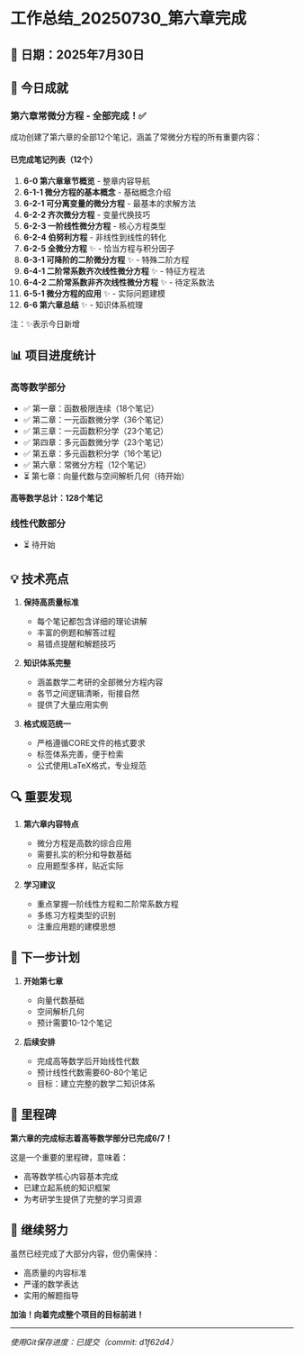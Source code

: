 # 工作总结_20250730_第六章完成

## 📅 日期：2025年7月30日

## 🎯 今日成就

### 第六章常微分方程 - 全部完成！✅

成功创建了第六章的全部12个笔记，涵盖了常微分方程的所有重要内容：

#### 已完成笔记列表（12个）
1. **6-0 第六章章节概览** - 整章内容导航
2. **6-1-1 微分方程的基本概念** - 基础概念介绍
3. **6-2-1 可分离变量的微分方程** - 最基本的求解方法
4. **6-2-2 齐次微分方程** - 变量代换技巧
5. **6-2-3 一阶线性微分方程** - 核心方程类型
6. **6-2-4 伯努利方程** - 非线性到线性的转化
7. **6-2-5 全微分方程** ✨ - 恰当方程与积分因子
8. **6-3-1 可降阶的二阶微分方程** ✨ - 特殊二阶方程
9. **6-4-1 二阶常系数齐次线性微分方程** ✨ - 特征方程法
10. **6-4-2 二阶常系数非齐次线性微分方程** ✨ - 待定系数法
11. **6-5-1 微分方程的应用** ✨ - 实际问题建模
12. **6-6 第六章总结** ✨ - 知识体系梳理

注：✨表示今日新增

## 📊 项目进度统计

### 高等数学部分
- ✅ 第一章：函数极限连续（18个笔记）
- ✅ 第二章：一元函数微分学（36个笔记）
- ✅ 第三章：一元函数积分学（23个笔记）
- ✅ 第四章：多元函数微分学（23个笔记）
- ✅ 第五章：多元函数积分学（16个笔记）
- ✅ 第六章：常微分方程（12个笔记）
- ⏳ 第七章：向量代数与空间解析几何（待开始）

**高等数学总计：128个笔记**

### 线性代数部分
- ⏳ 待开始

## 💡 技术亮点

1. **保持高质量标准**
   - 每个笔记都包含详细的理论讲解
   - 丰富的例题和解答过程
   - 易错点提醒和解题技巧

2. **知识体系完整**
   - 涵盖数学二考研的全部微分方程内容
   - 各节之间逻辑清晰，衔接自然
   - 提供了大量应用实例

3. **格式规范统一**
   - 严格遵循CORE文件的格式要求
   - 标签体系完善，便于检索
   - 公式使用LaTeX格式，专业规范

## 🔍 重要发现

1. **第六章内容特点**
   - 微分方程是高数的综合应用
   - 需要扎实的积分和导数基础
   - 应用题型多样，贴近实际

2. **学习建议**
   - 重点掌握一阶线性方程和二阶常系数方程
   - 多练习方程类型的识别
   - 注重应用题的建模思想

## 📝 下一步计划

1. **开始第七章**
   - 向量代数基础
   - 空间解析几何
   - 预计需要10-12个笔记

2. **后续安排**
   - 完成高等数学后开始线性代数
   - 预计线性代数需要60-80个笔记
   - 目标：建立完整的数学二知识体系

## 🎉 里程碑

**第六章的完成标志着高等数学部分已完成6/7！**

这是一个重要的里程碑，意味着：
- 高等数学核心内容基本完成
- 已建立起系统的知识框架
- 为考研学生提供了完整的学习资源

## 💪 继续努力

虽然已经完成了大部分内容，但仍需保持：
- 高质量的内容标准
- 严谨的数学表达
- 实用的解题指导

**加油！向着完成整个项目的目标前进！**

---
*使用Git保存进度：已提交（commit: d1f62d4）*
